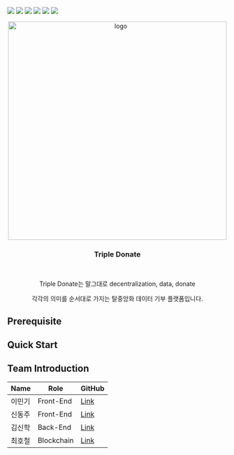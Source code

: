 ![](https://img.shields.io/badge/javascript-gray?style=for-the-badge&logo=javascript)
![](https://img.shields.io/badge/react-gray?style=for-the-badge&logo=react)
![](https://img.shields.io/badge/mui-gray?style=for-the-badge&logo=mui)
![](https://img.shields.io/badge/express-gray?style=for-the-badge&logo=express)
![](https://img.shields.io/badge/mongodb-gray?style=for-the-badge&logo=mongodb)
![](https://img.shields.io/badge/solidity-gray?style=for-the-badge&logo=solidity)

<div align="center">
	<img src="https://user-images.githubusercontent.com/60258527/157661452-39133fd7-7a88-4705-83b6-e3a33521b5d5.png" alt="logo" width="500">
	<h3>Triple Donate</h3>
	<br>
	<p>Triple Donate는 말그대로 decentralization, data, donate</p>
	<p>각각의 의미를 순서대로 가지는 탈중앙화 데이터 기부 플랫폼입니다.</p>
</div>

## Prerequisite

## Quick Start

## Team Introduction

<table>
	<thead>
		<tr>
			<th>Name</th>
			<th>Role</th>
			<th>GitHub</th>
		</tr>
	</thead>
	<tbody>
		<tr>
			<td>이민기</td>
			<td>Front-End</td>
			<td>
				<a href="https://github.com/mingi3442" target="_blank">Link</a>
			</td>
		</tr>
		<tr>
			<td>신동주</td>
			<td>Front-End</td>
			<td>
				<a href="https://github.com/djshinnn" target="_blank">Link</a>
			</td>
		</tr>
		<tr>
			<td>김신학</td>
			<td>Back-End</td>
			<td>
				<a href="https://github.com/Colvet" target="_blank">Link</a>
			</td>
		</tr>
		<tr>
			<td>최호철</td>
			<td>Blockchain</td>
			<td>
				<a href="https://github.com/choihocheol" target="_blank">Link</a>
			</td>
		</tr>
	</tbody>
</table>
